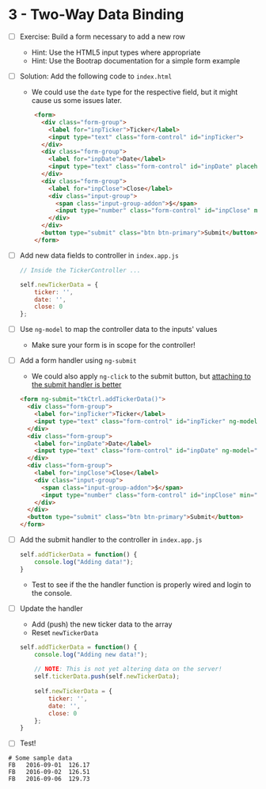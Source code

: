 # 3 - Two-Way Data Binding

  - [ ] Exercise: Build a form necessary to add a new row
  
    - Hint: Use the HTML5 input types where appropriate
    - Hint: Use the Bootrap documentation for a simple form example

  - [ ] Solution: Add the following code to `index.html`
  
    - We could use the `date` type for the respective field, but it
      might cause us some issues later.
	
    ```html
        <form>
          <div class="form-group">
            <label for="inpTicker">Ticker</label>
            <input type="text" class="form-control" id="inpTicker">
          </div>
          <div class="form-group">
            <label for="inpDate">Date</label>
            <input type="text" class="form-control" id="inpDate" placeholder="YYYY-MM-DD">
          </div>
          <div class="form-group">
            <label for="inpClose">Close</label>
            <div class="input-group">
              <span class="input-group-addon">$</span>
              <input type="number" class="form-control" id="inpClose" min="0">
            </div>
          </div>
          <button type="submit" class="btn btn-primary">Submit</button>
        </form>
    ```

  - [ ] Add new data fields to controller in `index.app.js`

    ```js
    // Inside the TickerController ...
    
    self.newTickerData = {
        ticker: '',
        date: '',
        close: 0
    };
    ```
    
  - [ ] Use `ng-model` to map the controller data to the inputs' values

    - Make sure your form is in scope for the controller!
 
  - [ ] Add a form handler using `ng-submit`
    
    - We could also apply `ng-click` to the submit button, but
     [attaching to the submit handler is better](http://stackoverflow.com/questions/23553071/differences-between-ng-submit-and-ng-click)
  
    ```html
    <form ng-submit="tkCtrl.addTickerData()">
      <div class="form-group">
        <label for="inpTicker">Ticker</label>
        <input type="text" class="form-control" id="inpTicker" ng-model="tkCtrl.newTickerData.ticker">
      </div>
      <div class="form-group">
        <label for="inpDate">Date</label>
        <input type="text" class="form-control" id="inpDate" ng-model="tkCtrl.newTickerData.date">
      </div>
      <div class="form-group">
        <label for="inpClose">Close</label>
        <div class="input-group">
          <span class="input-group-addon">$</span>
          <input type="number" class="form-control" id="inpClose" min="0" ng-model="tkCtrl.newTickerData.close">
        </div>
      </div>
      <button type="submit" class="btn btn-primary">Submit</button>
    </form>    
    ```	

  - [ ] Add the submit handler to the controller in `index.app.js`
	
	```js
    self.addTickerData = function() {
        console.log("Adding data!");
    }
    ```
    
	- Test to see if the the handler function is properly wired and login to the console. 
	
  - [ ] Update the handler
    
    - Add (push) the new ticker data to the array
    - Reset `newTickerData`
    
    ```js
    self.addTickerData = function() {
        console.log("Adding new data!");
        
        // NOTE: This is not yet altering data on the server!
        self.tickerData.push(self.newTickerData);
        
        self.newTickerData = {
            ticker: '',
            date: '',
            close: 0
        };
    }
    ```

  - [ ] Test!
  
  ```text
  # Some sample data
  FB   2016-09-01  126.17
  FB   2016-09-02  126.51
  FB   2016-09-06  129.73
  ```
